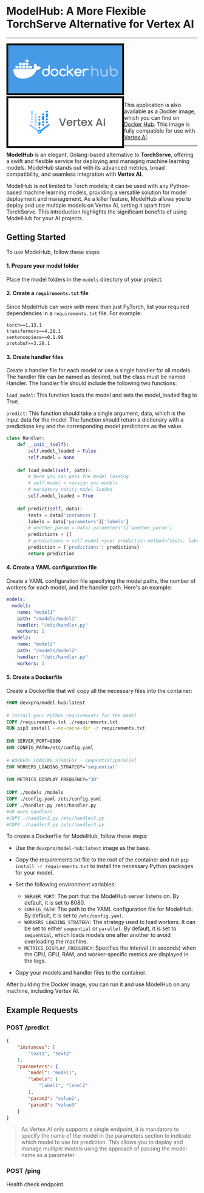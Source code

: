 # ModelHub: A More Flexible TorchServe Alternative for Vertex AI

---

<a href="https://hub.docker.com/r/devxpro/model-hub"> <img width="300" src="doc/logo/docker-hub-logo.png" border="5px solid red"/> </a>
<a href="https://cloud.google.com/vertex-ai" style="float: left"><img width="300" src="doc/logo/vertex-logo.png" border="5px solid red"/> </a>

This application is also available as a Docker image, which you can find on [Docker Hub](https://hub.docker.com/r/devxpro/model-hub).
This image is fully compatible for use with [Vertex AI](https://cloud.google.com/vertex-ai).

---
**ModelHub** is an elegant, Golang-based alternative to **TorchServe**, offering a swift and flexible service for deploying and managing machine learning models. ModelHub stands out with its advanced metrics, broad compatibility, and seamless integration with **Vertex AI**.

ModelHub is not limited to Torch models; it can be used with any Python-based machine learning models, providing a versatile solution for model deployment and management.
As a killer feature, ModelHub allows you to deploy and use multiple models on Vertex AI, setting it apart from TorchServe. This introduction highlights the significant benefits of using ModelHub for your AI projects.

## Getting Started

To use ModelHub, follow these steps:

#### 1. Prepare your model folder

Place the model folders in the `models` directory of your project.

#### 2. Create a `requirements.txt` file

Since ModelHub can work with more than just PyTorch, list your required dependencies in a `requirements.txt` file. For example:

```
torch==1.13.1
transformers==4.28.1
sentencepiece==0.1.98
protobuf==3.20.1
```

#### 3. Create handler files

Create a handler file for each model or use a single handler for all models. The handler file can be named as desired, but the class must be named Handler. The handler file should include the following two functions:

`load_model`: This function loads the model and sets the model_loaded flag to True.

`predict`: This function should take a single argument, data, which is the input data for the model. The function should return a dictionary with a predictions key and the corresponding model predictions as the value.

```python
class Handler:
    def __init__(self):
        self.model_loaded = False
        self.model = None

    def load_model(self, path):
        # here you can pass the model loading
        # self.model = <assign you model>
        # mandatory notify model loaded
        self.model_loaded = True

    def predict(self, data):
        tests = data['instances']
        labels = data['parameters']['labels']
        # another_param = data['parameters']['another_param']
        predictions = []
        # predictions = self.model.<your prediction method>(tests, labels)
        prediction = {'predictions': predictions}
        return prediction
```
#### 4. Create a YAML configuration file
Create a YAML configuration file specifying the model paths, the number of workers for each model, and the handler path. Here's an example:
```yaml
models:
  model1:
    name: "model1"
    path: "/models/model1"
    handler: "/etc/handler.py"
    workers: 2
  model2:
    name: "model2"
    path: "/models/model2"
    handler: "/etc/handler.py"
    workers: 3
```
#### 5. Create a Dockerfile
Create a Dockerfile that will copy all the necessary files into the container:
```Dockerfile
FROM devxpro/model-hub:latest

# Install your Python requirements for the model
COPY /requirements.txt ./requirements.txt
RUN pip3 install --no-cache-dir -r requirements.txt

ENV SERVER_PORT=8080
ENV CONFIG_PATH=/etc/config.yaml

# WORKERS_LOADING_STRATEGY - sequential/parallel
ENV WORKERS_LOADING_STRATEGY='sequential'

ENV METRICS_DISPLAY_FREQUENCY="30"

COPY ./models /models
COPY ./config.yaml /etc/config.yaml
COPY ./handler.py /etc/handler.py
#OR more handlers
#COPY ./handler2.py /etc/handler2.py
#COPY ./handler3.py /etc/handler3.py
```
To create a Dockerfile for ModelHub, follow these steps:

- Use the `devxpro/model-hub:latest` image as the base.
- Copy the requirements.txt file to the root of the container and run `pip install -r requirements.txt` to install the necessary Python packages for your model.
- Set the following environment variables:

    - `SERVER_PORT`: The port that the ModelHub server listens on. By default, it is set to 8080.
    - `CONFIG_PATH`: The path to the YAML configuration file for ModelHub. By default, it is set to `/etc/config.yaml`.
    - `WORKERS_LOADING_STRATEGY`: The strategy used to load workers. It can be set to either `sequential` or `parallel`. By default, it is set to `sequential`, which loads models one after another to avoid overloading the machine.
    - `METRICS_DISPLAY_FREQUENCY`: Specifies the interval (in seconds) when the CPU, GPU, RAM, and worker-specific metrics are displayed in the logs.

- Copy your models and handler files to the container.

After building the Docker image, you can run it and use ModelHub on any machine, including Vertex AI.
## Example Requests

### POST /predict

```json
{
    "instances": [
        "text1", "text2"
    ],
    "parameters": {
        "model": "model1",
        "labels": [
            "label1", "label2"
        ],
        "param2": "value2",
        "param3": "value3"
    }
}
```
> As Vertex AI only supports a single endpoint, it is mandatory to specify the name of the model in the parameters section to indicate which model to use for prediction. This allows you to deploy and manage multiple models using the approach of passing the model name as a parameter.
### POST /ping

Health check endpoint.

